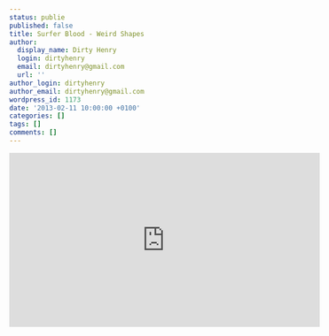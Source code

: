```yaml
---
status: publie
published: false
title: Surfer Blood - Weird Shapes
author:
  display_name: Dirty Henry
  login: dirtyhenry
  email: dirtyhenry@gmail.com
  url: ''
author_login: dirtyhenry
author_email: dirtyhenry@gmail.com
wordpress_id: 1173
date: '2013-02-11 10:00:00 +0100'
categories: []
tags: []
comments: []
---
```

<iframe width="560" height="315" src="http://www.youtube.com/embed/jIvMR8YDqWU" frameborder="0" allowfullscreen></iframe>
